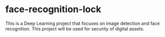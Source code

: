# face-recognition-lock
This is a Deep Learning project that focuses on image detection and face recognition. This project will be used for security of digital assets.
